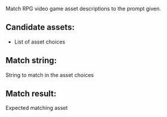 Match RPG video game asset descriptions to the prompt given.

## Candidate assets:
- List of asset choices
## Match string:
String to match in the asset choices
## Match result:
Expected matching asset